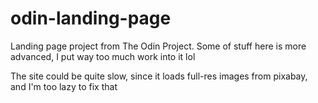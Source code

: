 # odin-landing-page

Landing page project from The Odin Project. Some of stuff here is more advanced, I put way too much work into it lol

The site could be quite slow, since it loads full-res images from pixabay, and I'm too lazy to fix that